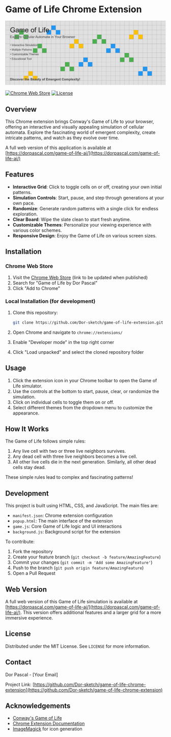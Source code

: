 # Game of Life Chrome Extension

![Game of Life Promo](images/game_of_life_marquee.png)

[![Chrome Web Store](https://img.shields.io/chrome-web-store/v/jiaoidmocpfggkklhleleghgkknnjpjh.svg)](https://chrome.google.com/webstore/detail/jiaoidmocpfggkklhleleghgkknnjpjh)
[![License](https://img.shields.io/github/license/Dor-sketch/game-of-life-extension.svg)](LICENSE)

## Overview

This Chrome extension brings Conway's Game of Life to your browser, offering an interactive and visually appealing simulation of cellular automata. Explore the fascinating world of emergent complexity, create intricate patterns, and watch as they evolve over time.

A full web version of this application is available at [https://dorpascal.com/game-of-life-ai/](https://dorpascal.com/game-of-life-ai/)

## Features

- **Interactive Grid**: Click to toggle cells on or off, creating your own initial patterns.
- **Simulation Controls**: Start, pause, and step through generations at your own pace.
- **Randomize**: Generate random patterns with a single click for endless exploration.
- **Clear Board**: Wipe the slate clean to start fresh anytime.
- **Customizable Themes**: Personalize your viewing experience with various color schemes.
- **Responsive Design**: Enjoy the Game of Life on various screen sizes.

## Installation

### Chrome Web Store

1. Visit the [Chrome Web Store](https://chrome.google.com/webstore/category/extensions) (link to be updated when published)
2. Search for "Game of Life by Dor Pascal"
3. Click "Add to Chrome"

### Local Installation (for development)

1. Clone this repository:

   ```bash
   git clone https://github.com/Dor-sketch/game-of-life-extension.git
   ```

2. Open Chrome and navigate to `chrome://extensions/`
3. Enable "Developer mode" in the top right corner
4. Click "Load unpacked" and select the cloned repository folder

## Usage

1. Click the extension icon in your Chrome toolbar to open the Game of Life simulator.
2. Use the controls at the bottom to start, pause, clear, or randomize the simulation.
3. Click on individual cells to toggle them on or off.
4. Select different themes from the dropdown menu to customize the appearance.

## How It Works

The Game of Life follows simple rules:

1. Any live cell with two or three live neighbors survives.
2. Any dead cell with three live neighbors becomes a live cell.
3. All other live cells die in the next generation. Similarly, all other dead cells stay dead.

These simple rules lead to complex and fascinating patterns!

## Development

This project is built using HTML, CSS, and JavaScript. The main files are:

- `manifest.json`: Chrome extension configuration
- `popup.html`: The main interface of the extension
- `game.js`: Core Game of Life logic and UI interactions
- `background.js`: Background script for the extension

To contribute:

1. Fork the repository
2. Create your feature branch (`git checkout -b feature/AmazingFeature`)
3. Commit your changes (`git commit -m 'Add some AmazingFeature'`)
4. Push to the branch (`git push origin feature/AmazingFeature`)
5. Open a Pull Request

## Web Version

A full web version of this Game of Life simulation is available at [https://dorpascal.com/game-of-life-ai/](https://dorpascal.com/game-of-life-ai/). This version offers additional features and a larger grid for a more immersive experience.

## License

Distributed under the MIT License. See `LICENSE` for more information.

## Contact

Dor Pascal - [Your Email]

Project Link: [https://github.com/Dor-sketch/game-of-life-chrome-extension](https://github.com/Dor-sketch/game-of-life-chrome-extension)

## Acknowledgements

- [Conway's Game of Life](https://en.wikipedia.org/wiki/Conway%27s_Game_of_Life)
- [Chrome Extension Documentation](https://developer.chrome.com/docs/extensions/)
- [ImageMagick](https://imagemagick.org/) for icon generation
